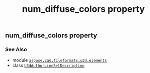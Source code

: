 ﻿---
title: num_diffuse_colors property
second_title: Aspose.CAD for Python via .NET API References
description: 
type: docs
weight: 40
url: /python-net/aspose.cad.fileformats.u3d.elements/u3dauthorlinesetdescription/num_diffuse_colors/
is_root: false
---

## num_diffuse_colors property


### See Also
* module [`aspose.cad.fileformats.u3d.elements`](../../)
* class [`U3dAuthorLineSetDescription`](/cad/python-net/aspose.cad.fileformats.u3d.elements/u3dauthorlinesetdescription)
